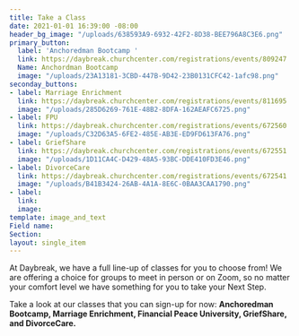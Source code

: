```yaml
---
title: Take a Class
date: 2021-01-01 16:39:00 -08:00
header_bg_image: "/uploads/638593A9-6932-42F2-8D38-BEE796A8C3E6.png"
primary_button:
  label: 'Anchoredman Bootcamp '
  link: https://daybreak.churchcenter.com/registrations/events/809247
  Name: Anchordman Bootcamp
  image: "/uploads/23A13181-3CBD-447B-9D42-23B0131CFC42-1afc98.png"
seconday_buttons:
- label: Marriage Enrichment
  link: https://daybreak.churchcenter.com/registrations/events/811695
  image: "/uploads/285D6269-761E-48B2-8DFA-162AEAFC6725.png"
- label: FPU
  link: https://daybreak.churchcenter.com/registrations/events/672560
  image: "/uploads/C32D63A5-6FE2-485E-AB3E-ED9FD613FA76.png"
- label: GriefShare
  link: https://daybreak.churchcenter.com/registrations/events/672551
  image: "/uploads/1D11CA4C-D429-48A5-93BC-DDE410FD3E46.png"
- label: DivorceCare
  link: https://daybreak.churchcenter.com/registrations/events/672541
  image: "/uploads/B41B3424-26AB-4A1A-8E6C-0BAA3CAA1790.png"
- label: 
  link: 
  image: 
template: image_and_text
Field name: 
Section: 
layout: single_item
---
```


At Daybreak, we have a full line-up of classes for you to choose from!  We are offering a choice for groups to meet in person or on Zoom, so no matter your comfort level we have something for you to take your Next Step.  

Take a look at our classes that you can sign-up for now:  **Anchoredman Bootcamp, Marriage Enrichment, Financial Peace University,  GriefShare, and DivorceCare.**  